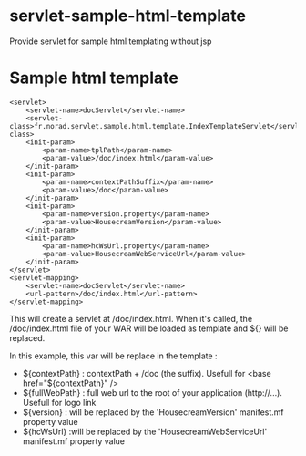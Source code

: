 servlet-sample-html-template
============================

Provide servlet for sample html templating without jsp


Sample html template
====================

    <servlet>
        <servlet-name>docServlet</servlet-name>
        <servlet-class>fr.norad.servlet.sample.html.template.IndexTemplateServlet</servlet-class>
        <init-param>
            <param-name>tplPath</param-name>
            <param-value>/doc/index.html</param-value>
        </init-param>
        <init-param>
            <param-name>contextPathSuffix</param-name>
            <param-value>/doc</param-value>
        </init-param>
        <init-param>
            <param-name>version.property</param-name>
            <param-value>HousecreamVersion</param-value>
        </init-param>
        <init-param>
            <param-name>hcWsUrl.property</param-name>
            <param-value>HousecreamWebServiceUrl</param-value>
        </init-param>
    </servlet>
    <servlet-mapping>
        <servlet-name>docServlet</servlet-name>
        <url-pattern>/doc/index.html</url-pattern>
    </servlet-mapping>
	
This will create a servlet at /doc/index.html. When it's called, the /doc/index.html file of your WAR will be loaded as template
and ${} will be replaced.

In this example, this var will be replace in the template :
- ${contextPath} : contextPath + /doc (the suffix). Usefull for <base href="${contextPath}" /> 
- ${fullWebPath} : full web url to the root of your application (http://...). Usefull for logo link
- ${version} : will be replaced by the 'HousecreamVersion' manifest.mf property value
- ${hcWsUrl} :will be replaced by the 'HousecreamWebServiceUrl' manifest.mf property value


